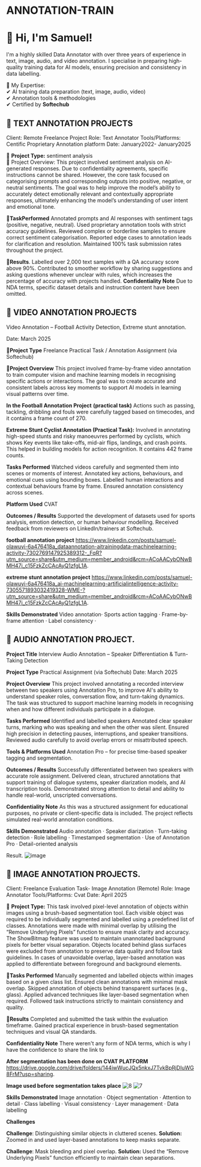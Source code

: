# ANNOTATION-TRAIN
# 👋 Hi, I'm Samuel!  

I'm a highly skilled Data Annotator with over three years of experience in text, image, audio, and video annotation. I specialise in preparing high-quality training data for AI models, ensuring precision and consistency in data labelling.  

 🔹 My Expertise:  
✔ AI training data preparation (text, image, audio, video)  
✔ Annotation tools & methodologies   
✔ Certified by **Softechub**  


## 📝 TEXT ANNOTATION PROJECTS
Client: Remote Freelance Project
Role: Text Annotator
Tools/Platforms: Centific Proprietary Annotation platform
Date: January2022- January2025 

📝 **Project Type:** sentiment analysis  
🔹 Project Overview: This project involved sentiment analysis on AI-generated responses. Due to confidentiality agreements, specific instructions cannot be shared. However, the core task focused on categorising prompts and corresponding outputs into positive, negative, or neutral sentiments. The goal was to help improve the model’s ability to accurately detect emotionally relevant and contextually appropriate responses, ultimately enhancing the model’s understanding of user intent and emotional tone.

**🔹TaskPerformed**
Annotated prompts and AI responses with sentiment tags (positive, negative, neutral).
Used proprietary annotation tools with strict accuracy guidelines.
Reviewed complex or borderline samples to ensure correct sentiment categorisation.
Reported edge cases to annotation leads for clarification and resolution.
Maintained 100% task submission rates throughout the project.

**🔹Results**.
Labelled over 2,000 text samples with a QA accuracy score above 90%.
Contributed to smoother workflow by sharing suggestions and asking questions whenever unclear with rules, which increases the percentage of accuracy with projects handled.
**Confidentiality Note**
Due to NDA terms, specific dataset details and instruction content have been omitted.









## 📌 VIDEO ANNOTATION PROJECTS  
Video Annotation – Football Activity Detection, Extreme stunt annotation.

Date: March 2025

**🔹Project Type**
Freelance Practical Task / Annotation Assignment (via Softechub)

**🔹Project Overview**
This project involved frame-by-frame video annotation to train computer vision and machine learning models in recognising specific actions or interactions. The goal was to create accurate and consistent labels across key moments to support AI models in learning visual patterns over time.

**In the Football Annotation Project** **(practical task)**
Actions such as passing, tackling, dribbling and fouls were carefully tagged based on timecodes, and it contains a frame count of 270.

**Extreme Stunt Cyclist Annotation (Practical Task):**
Involved in annotating high-speed stunts and risky manoeuvres performed by cyclists, which shows Key events like take-offs, mid-air flips, landings, and crash points. This helped in building models for action recognition. It contains 442 frame counts.

**Tasks Performed**
Watched videos carefully and segmented them into scenes or moments of interest.
Annotated key actions, behaviours, and emotional cues using bounding boxes.
Labelled human interactions and contextual behaviours frame by frame.
Ensured annotation consistency across scenes.

**Platform Used**
CVAT

**Outcomes / Results**
Supported the development of datasets used for sports analysis, emotion detection, or human behaviour modelling.
Received feedback from reviewers on LinkedIn/trainers at Softechub.

**football annotation project**
https://www.linkedin.com/posts/samuel-olawuyi-6a476418a_dataannotation-aitrainingdata-machinelearning-activity-7302769147925389312-_FqR?utm_source=share&utm_medium=member_android&rcm=ACoAACybONwBMH47i_c15FzkZcCAcAyQ1zfgL1A.

**extreme stunt annotation project**
https://www.linkedin.com/posts/samuel-olawuyi-6a476418a_ai-machinelearning-artificialintelligence-activity-7305571893032419328-WME-?utm_source=share&utm_medium=member_android&rcm=ACoAACybONwBMH47i_c15FzkZcCAcAyQ1zfgL1A.

**Skills Demonstrated**
Video annotation· Sports action tagging · Frame-by-frame attention · Label consistency · 









## 🎵 AUDIO ANNOTATION PROJECT.

 **Project Title**
Interview Audio Annotation – Speaker Differentiation & Turn-Taking Detection

**Project Type**
Practical Assignment (via Softechub)
Date: March 2025

**Project Overview**
This project involved annotating a recorded interview between two speakers using Annotation Pro, to improve AI's ability to understand speaker roles, conversation flow, and turn-taking dynamics. The task was structured to support machine learning models in recognising when and how different individuals participate in a dialogue.

**Tasks Performed**
Identified and labelled speakers
Annotated clear speaker turns, marking who was speaking and when the other was silent.
Ensured high precision in detecting pauses, interruptions, and speaker transitions.
Reviewed audio carefully to avoid overlap errors or misattributed speech.

**Tools & Platforms Used**
Annotation Pro – for precise time-based speaker tagging and segmentation.

**Outcomes / Results**
Successfully differentiated between two speakers with accurate role assignment.
Delivered clean, structured annotations that support training of dialogue systems, speaker diarization models, and AI transcription tools.
Demonstrated strong attention to detail and ability to handle real-world, unscripted conversations.

**Confidentiality Note**
As this was a structured assignment for educational purposes, no private or client-specific data is included. The project reflects simulated real-world annotation conditions.

**Skills Demonstrated**
Audio annotation · Speaker diarization · Turn-taking detection · Role labelling · Timestamped segmentation · Use of Annotation Pro · Detail-oriented analysis

Result.
![image](https://github.com/user-attachments/assets/21b87460-bbbd-410b-ab1d-393d84237d5e)











   


## 📝 IMAGE ANNOTATION PROJECTS.

Client: Freelance Evaluation Task- Image Annotation (Remote)
Role: Image Annotator
Tools/Platforms: Cvat
Date: April 2025

📝 **Project Type:**  This task involved pixel-level annotation of objects within images using a brush-based segmentation tool. Each visible object was required to be individually segmented and labelled using a predefined list of classes. Annotations were made with minimal overlap by utilising the “Remove Underlying Pixels” function to ensure mask clarity and accuracy. The ShowBitmap feature was used to maintain unannotated background pixels for better visual separation.
Objects located behind glass surfaces were excluded from annotation to preserve data quality and follow task guidelines. In cases of unavoidable overlap, layer-based annotation was applied to differentiate between foreground and background elements.

**🔹Tasks Performed**
Manually segmented and labelled objects within images based on a given class list.
Ensured clean annotations with minimal mask overlap.
Skipped annotation of objects behind transparent surfaces (e.g., glass).
Applied advanced techniques like layer-based segmentation when required.
Followed task instructions strictly to maintain consistency and quality.

**🔹Results**
Completed and submitted the task within the evaluation timeframe.
Gained practical experience in brush-based segmentation techniques and visual QA standards.

**Confidentiality Note**
There weren't any form of NDA terms, which is why I have the confidence to share the link to

**After segmentation has been done on CVAT PLATFORM**
https://drive.google.com/drive/folders/144iwWucJQx5nkxJ7TvkBpRjDIuWG8FrM?usp=sharing.

**Image used before segmentation takes place**
![8](https://github.com/user-attachments/assets/464129a9-63ff-442e-a9b6-cab1948e5d6d)
![7](https://github.com/user-attachments/assets/2b522315-1e7e-47ff-a399-42bc9572a4d1)



**Skills Demonstrated**
Image annotation · Object segmentation · Attention to detail · Class labelling · Visual consistency · Layer management · Data labelling

**Challenges**

**Challenge**: Distinguishing similar objects in cluttered scenes.
**Solution:** Zoomed in and used layer-based annotations to keep masks separate.

**Challenge**: Mask bleeding and pixel overlap.
**Solution:** Used the “Remove Underlying Pixels” function efficiently to maintain clean separations.











